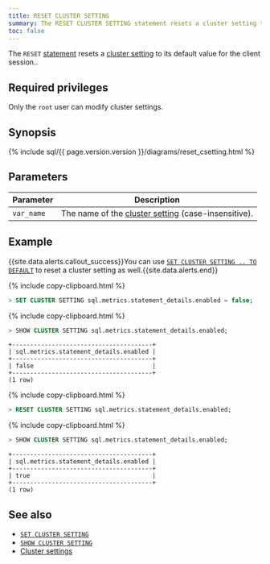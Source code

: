 ```yaml
---
title: RESET CLUSTER SETTING
summary: The RESET CLUSTER SETTING statement resets a cluster setting to its default value for the client session.
toc: false
---
```


The `RESET` [statement](sql-statements.html) resets a [cluster setting](set-cluster-setting.html) to its default value for the client session..

<div id="toc"></div>

## Required privileges

Only the `root` user can modify cluster settings.

## Synopsis

{% include sql/{{ page.version.version }}/diagrams/reset_csetting.html %}

## Parameters

| Parameter | Description |
|-----------|-------------|
| `var_name` | The name of the [cluster setting](cluster-settings.html) (case-insensitive). |

## Example

{{site.data.alerts.callout_success}}You can use <a href="set-cluster-setting.html"><code>SET CLUSTER SETTING .. TO DEFAULT</code></a> to reset a cluster setting as well.{{site.data.alerts.end}}

{% include copy-clipboard.html %}
~~~ sql
> SET CLUSTER SETTING sql.metrics.statement_details.enabled = false;
~~~

{% include copy-clipboard.html %}
~~~ sql
> SHOW CLUSTER SETTING sql.metrics.statement_details.enabled;
~~~

~~~
+---------------------------------------+
| sql.metrics.statement_details.enabled |
+---------------------------------------+
| false                                 |
+---------------------------------------+
(1 row)
~~~

{% include copy-clipboard.html %}
~~~ sql
> RESET CLUSTER SETTING sql.metrics.statement_details.enabled;
~~~

{% include copy-clipboard.html %}
~~~ sql
> SHOW CLUSTER SETTING sql.metrics.statement_details.enabled;
~~~

~~~
+---------------------------------------+
| sql.metrics.statement_details.enabled |
+---------------------------------------+
| true                                  |
+---------------------------------------+
(1 row)
~~~

## See also

- [`SET CLUSTER SETTING`](set-cluster-setting.html)
- [`SHOW CLUSTER SETTING`](show-cluster-setting.html)
- [Cluster settings](cluster-settings.html)
